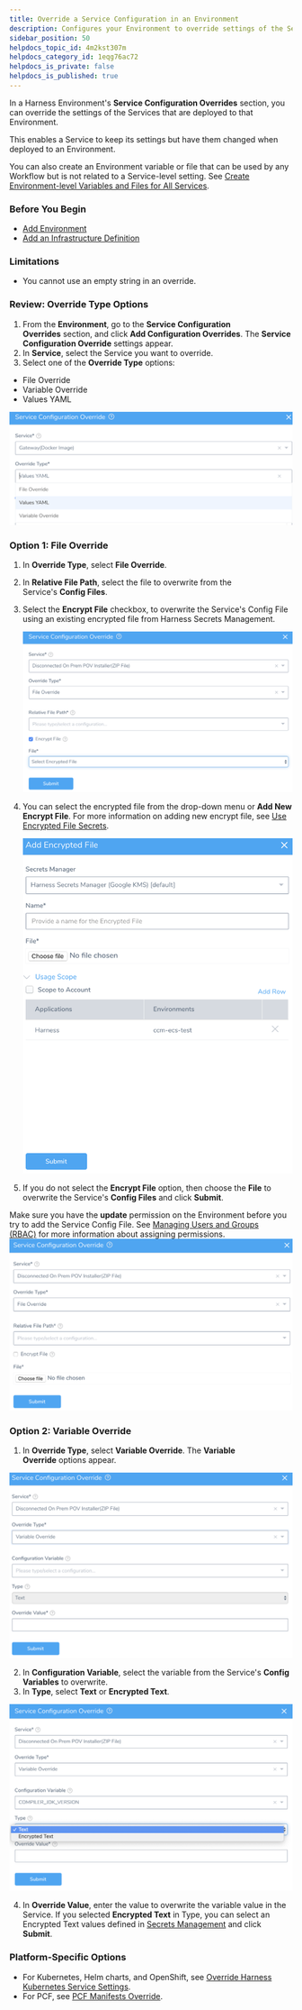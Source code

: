 ```yaml
---
title: Override a Service Configuration in an Environment
description: Configures your Environment to override settings of the Services that use the Environment.
sidebar_position: 50
helpdocs_topic_id: 4m2kst307m
helpdocs_category_id: 1eqg76ac72
helpdocs_is_private: false
helpdocs_is_published: true
---
```


In a Harness Environment's **Service Configuration Overrides** section, you can override the settings of the Services that are deployed to that Environment.

This enables a Service to keep its settings but have them changed when deployed to an Environment.

You can also create an Environment variable or file that can be used by any Workflow but is not related to a Service-level setting. See [Create Environment-level Variables and Files for All Services](environment-level-variables-for-all-services.md).


### Before You Begin

* [Add Environment](environment-configuration.md)
* [Add an Infrastructure Definition](infrastructure-definitions.md)

### Limitations

* You cannot use an empty string in an override.

### Review: Override Type Options

1. From the **Environment**, go to the **Service Configuration Overrides** section, and click **Add Configuration Overrides**. The **Service Configuration Override** settings appear.
2. In **Service**, select the Service you want to override.
3. Select one of the **Override Type** options:
  * File Override
  * Variable Override
  * Values YAML

  ![](./static/override-service-files-and-variables-in-environments-01.png)

### Option 1: File Override

1. In **Override Type**, select **File Override**.
2. In **Relative File Path**, select the file to overwrite from the Service's **Config Files**.
3. Select the **Encrypt File** checkbox, to overwrite the Service's Config File using an existing encrypted file from Harness Secrets Management.

   ![](./static/override-service-files-and-variables-in-environments-02.png)

4. You can select the encrypted file from the drop-down menu or **Add New Encrypt File**. For more information on adding new encrypt file, see [Use Encrypted File Secrets](https://docs.harness.io/article/nt5vchhka4-use-encrypted-file-secrets).

   ![](./static/override-service-files-and-variables-in-environments-03.png)

5. If you do not select the **Encrypt File** option, then choose the **File** to overwrite the Service's **Config Files** and click **Submit**.

Make sure you have the **update** permission on the Environment before you try to add the Service Config File. See [Managing Users and Groups (RBAC)](https://docs.harness.io/article/ven0bvulsj-users-and-permissions) for more information about assigning permissions.![](./static/override-service-files-and-variables-in-environments-04.png)

### Option 2: Variable Override

1. In **Override Type**, select **Variable Override**. The **Variable Override** options appear.

  ![](./static/override-service-files-and-variables-in-environments-05.png)

2. In **Configuration Variable**, select the variable from the Service's **Config Variables** to overwrite.
3. In **Type**, select **Text** or **Encrypted Text**.

  ![](./static/override-service-files-and-variables-in-environments-06.png)

4. In **Override Value**, enter the value to overwrite the variable value in the Service. If you selected **Encrypted Text** in Type, you can select an Encrypted Text values defined in [Secrets Management](https://docs.harness.io/article/au38zpufhr-secret-management) and click **Submit**.

### Platform-Specific Options

* For Kubernetes, Helm charts, and OpenShift, see [Override Harness Kubernetes Service Settings](../../kubernetes-deployments/override-harness-kubernetes-service-settings.md).
* For PCF, see [PCF Manifests Override](../../pcf-deployments/override-pcf-manifests-and-config-variables-and-files.md#option-2-pcf-manifests-override).

